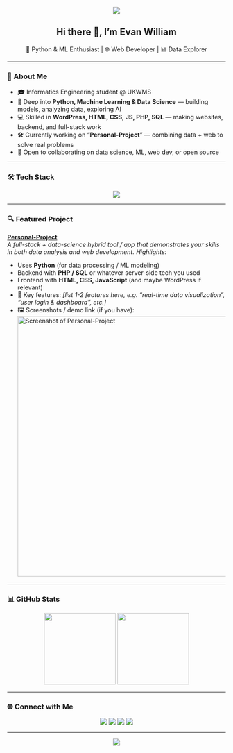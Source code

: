 <!-- Banner / Header -->
<p align="center">
  <img src="https://capsule-render.vercel.app/api?type=waving&color=gradient&height=200&section=header&text=Evan%20William&fontSize=50&animation=fadeIn&fontAlignY=35" />
</p>

<h2 align="center">Hi there 👋, I’m Evan William</h2>
<p align="center">
  🚀 Python & ML Enthusiast | 🌐 Web Developer | 📊 Data Explorer  
</p>

---

### 🌟 About Me
- 🎓 Informatics Engineering student @ UKWMS  
- 🔭 Deep into **Python, Machine Learning & Data Science** — building models, analyzing data, exploring AI  
- 💻 Skilled in **WordPress, HTML, CSS, JS, PHP, SQL** — making websites, backend, and full-stack work  
- 🛠️ Currently working on “**Personal-Project**” — combining data + web to solve real problems  
- 🤝 Open to collaborating on data science, ML, web dev, or open source  

---

### 🛠️ Tech Stack
<p align="center">
  <img src="https://skillicons.dev/icons?i=python,tensorflow,pytorch,jupyter,mysql,php,wordpress,js,html,css,react,nodejs,git,linux" />
</p>

---

### 🔍 Featured Project

**[Personal-Project](https://github.com/evan-william/personal-project)**  
_A full-stack + data-science hybrid tool / app that demonstrates your skills in both data analysis and web development. Highlights:_

- Uses **Python** (for data processing / ML modeling)  
- Backend with **PHP / SQL** or whatever server-side tech you used  
- Frontend with **HTML, CSS, JavaScript** (and maybe WordPress if relevant)  
- 🎯 Key features: *[list 1-2 features here, e.g. “real-time data visualization”, “user login & dashboard”, etc.]*
- 🖼️ Screenshots / demo link (if you have):  
  <img src="link-to-screenshot.png" alt="Screenshot of Personal-Project" width="600px" />

---

### 📊 GitHub Stats
<p align="center">
  <img src="https://github-readme-stats.vercel.app/api?username=evan-william&show_icons=true&theme=tokyonight" height="165"/>
  <img src="https://github-readme-streak-stats.herokuapp.com/?user=evan-william&theme=tokyonight" height="165"/>
</p>

---

### 🌐 Connect with Me
<p align="center">
  <a href="https://linkedin.com/in/your-linkedin"><img src="https://img.shields.io/badge/LinkedIn-blue?logo=linkedin&logoColor=white" /></a>
  <a href="mailto:your-email@gmail.com"><img src="https://img.shields.io/badge/Email-red?logo=gmail&logoColor=white" /></a>
  <a href="https://twitter.com/your-twitter"><img src="https://img.shields.io/badge/Twitter-black?logo=twitter&logoColor=white" /></a>
  <a href="https://your-portfolio.com"><img src="https://img.shields.io/badge/Portfolio-green?logo=firefox&logoColor=white" /></a>
</p>

---

<!-- Footer Banner -->
<p align="center">
  <img src="https://capsule-render.vercel.app/api?type=waving&color=gradient&height=150&section=footer" />
</p>
